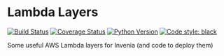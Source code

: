# Lambda Layers

[![Build Status](https://gitlab.invenia.ca/infrastructure/lambdalayers/badges/master/build.svg)](https://gitlab.invenia.ca/infrastructure/lambdalayers/commits/master)
[![Coverage Status](https://gitlab.invenia.ca/infrastructure/lambdalayers/badges/master/coverage.svg)](https://infrastructure.pages.invenia.ca/lambdalayers/coverage/)
[![Python Version](https://img.shields.io/badge/python-3.6-blue.svg)](https://www.python.org/)
[![Code style: black](https://img.shields.io/badge/code%20style-black-000000.svg)](https://github.com/ambv/black)

Some useful AWS Lambda layers for Invenia (and code to deploy them)
